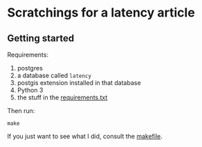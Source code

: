 # Scratchings for a latency article

## Getting started

Requirements:

1. postgres
2. a database called `latency`
3. postgis extension installed in that database
4. Python 3
5. the stuff in the [requirements.txt](requirements.txt)

Then run:

```
make
```

If you just want to see what I did, consult the [makefile](Makefile).
